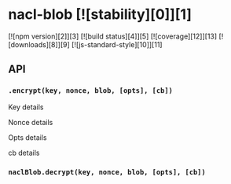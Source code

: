 # nacl-blob [![stability][0]][1]
[![npm version][2]][3] [![build status][4]][5] [![coverage][12]][13]
[![downloads][8]][9] [![js-standard-style][10]][11]


## API

### `.encrypt(key, nonce, blob, [opts], [cb])`

Key details

Nonce details

Opts details

cb details

### `naclBlob.decrypt(key, nonce, blob, [opts], [cb])`
